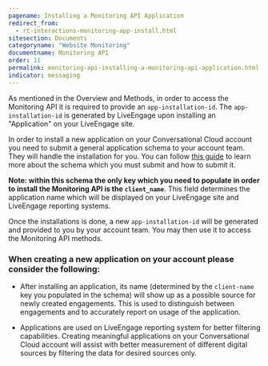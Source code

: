 ```yaml
---
pagename: Installing a Monitoring API Application
redirect_from:
  - rt-interactions-monitoring-app-install.html
sitesection: Documents
categoryname: "Website Monitoring"
documentname: Monitoring API
order: 11
permalink: monitoring-api-installing-a-monitoring-api-application.html
indicator: messaging
---
```


As mentioned in the Overview and Methods, in order to access the Monitoring API it is required to provide an `app-installation-id`. The `app-installation-id` is generated by LiveEngage upon installing an "Application" on your LiveEngage site.

In order to install a new application on your Conversational Cloud account you need to submit a general application schema to your account team. They will handle the installation for you. You can follow [this guide](/guides-le-applications-installing.html) to learn more about the schema which you must submit and how to submit it. 

**Note: within this schema the only key which you need to populate in order to install the Monitoring API is the `client_name`**. This field determines the application name which will be displayed on your LiveEngage site and LiveEngage reporting systems.

Once the installations is done, a new `app-installation-id` will be generated and provided to you by your account team. You may then use it to access the Monitoring API methods.

### When creating a new application on your account please consider the following:

* After installing an application, its name (determined by the `client-name` key you populated in the schema) will show up as a possible source for newly created engagements. This is used to distinguish between engagements and to accurately report on usage of the application.

* Applications are used on LiveEngage reporting system for better filtering capabilities. Creating meaningful applications on your Conversational Cloud account will assist with better measurement of different digital sources by filtering the data for desired sources only.
